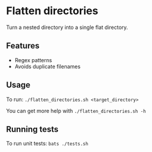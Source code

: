 # Flatten directories
Turn a nested directory into a single flat directory.


## Features
- Regex patterns
- Avoids duplicate filenames


## Usage
To run:
`./flatten_directories.sh <target_directory>`

You can get more help with `./flatten_directories.sh -h`


## Running tests
To run unit tests:
`bats ./tests.sh`